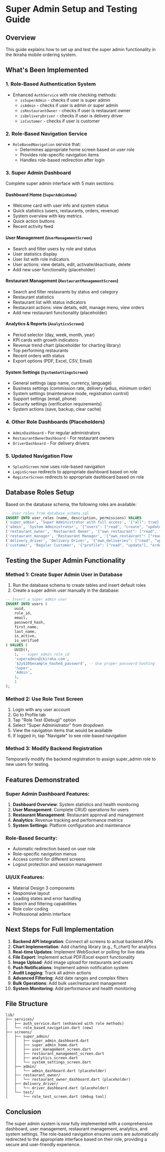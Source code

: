 # Super Admin Setup and Testing Guide

## Overview
This guide explains how to set up and test the super admin functionality in the Ikiraha mobile ordering system.

## What's Been Implemented

### 1. Role-Based Authentication System
- Enhanced `AuthService` with role checking methods:
  - `isSuperAdmin` - checks if user is super admin
  - `isAdmin` - checks if user is admin or super admin
  - `isRestaurantOwner` - checks if user is restaurant owner
  - `isDeliveryDriver` - checks if user is delivery driver
  - `isCustomer` - checks if user is customer

### 2. Role-Based Navigation Service
- `RoleBasedNavigation` service that:
  - Determines appropriate home screen based on user role
  - Provides role-specific navigation items
  - Handles role-based redirection after login

### 3. Super Admin Dashboard
Complete super admin interface with 5 main sections:

#### Dashboard Home (`SuperAdminHome`)
- Welcome card with user info and system status
- Quick statistics (users, restaurants, orders, revenue)
- System overview with key metrics
- Quick action buttons
- Recent activity feed

#### User Management (`UserManagementScreen`)
- Search and filter users by role and status
- User statistics display
- User list with role indicators
- User actions: view details, edit, activate/deactivate, delete
- Add new user functionality (placeholder)

#### Restaurant Management (`RestaurantManagementScreen`)
- Search and filter restaurants by status and category
- Restaurant statistics
- Restaurant list with status indicators
- Restaurant actions: view details, edit, manage menu, view orders
- Add new restaurant functionality (placeholder)

#### Analytics & Reports (`AnalyticsScreen`)
- Period selector (day, week, month, year)
- KPI cards with growth indicators
- Revenue trend chart (placeholder for charting library)
- Top performing restaurants
- Recent orders with status
- Export options (PDF, Excel, CSV, Email)

#### System Settings (`SystemSettingsScreen`)
- General settings (app name, currency, language)
- Business settings (commission rate, delivery radius, minimum order)
- System settings (maintenance mode, registration control)
- Support settings (email, phone)
- Security settings (verification requirements)
- System actions (save, backup, clear cache)

### 4. Other Role Dashboards (Placeholders)
- `AdminDashboard` - For regular administrators
- `RestaurantOwnerDashboard` - For restaurant owners
- `DriverDashboard` - For delivery drivers

### 5. Updated Navigation Flow
- `SplashScreen` now uses role-based navigation
- `LoginScreen` redirects to appropriate dashboard based on role
- `RegisterScreen` redirects to appropriate dashboard based on role

## Database Roles Setup

Based on the database schema, the following roles are available:

```sql
-- User roles from database_schema.sql
INSERT INTO user_roles (name, description, permissions) VALUES
('super_admin', 'Super Administrator with full access', '{"all": true}'),
('admin', 'System Administrator', '{"users": ["read", "create", "update"], "restaurants": ["read", "create", "update"], "orders": ["read", "update"], "analytics": ["read"]}'),
('restaurant_owner', 'Restaurant Owner', '{"own_restaurant": ["read", "update"], "own_products": ["read", "create", "update", "delete"], "own_orders": ["read", "update"]}'),
('restaurant_manager', 'Restaurant Manager', '{"own_restaurant": ["read"], "own_products": ["read", "update"], "own_orders": ["read", "update"]}'),
('delivery_driver', 'Delivery Driver', '{"own_deliveries": ["read", "update"], "location": ["update"]}'),
('customer', 'Regular Customer', '{"profile": ["read", "update"], "orders": ["create", "read"], "reviews": ["create", "read", "update"]}');
```

## Testing the Super Admin Functionality

### Method 1: Create Super Admin User in Database
1. Run the database schema to create tables and insert default roles
2. Create a super admin user manually in the database:

```sql
-- Insert a super admin user
INSERT INTO users (
    uuid, 
    role_id, 
    email, 
    password_hash, 
    first_name, 
    last_name, 
    is_active, 
    is_verified
) VALUES (
    UUID(), 
    1, -- super_admin role_id
    'superadmin@ikiraha.com',
    '$2y$10$example_hashed_password', -- Use proper password hashing
    'Super',
    'Admin',
    1,
    1
);
```

### Method 2: Use Role Test Screen
1. Login with any user account
2. Go to Profile tab
3. Tap "Role Test (Debug)" option
4. Select "Super Administrator" from dropdown
5. View the navigation items that would be available
6. If logged in, tap "Navigate" to see role-based navigation

### Method 3: Modify Backend Registration
Temporarily modify the backend registration to assign super_admin role to new users for testing.

## Features Demonstrated

### Super Admin Dashboard Features:
1. **Dashboard Overview**: System statistics and health monitoring
2. **User Management**: Complete CRUD operations for users
3. **Restaurant Management**: Restaurant approval and management
4. **Analytics**: Revenue tracking and performance metrics
5. **System Settings**: Platform configuration and maintenance

### Role-Based Security:
- Automatic redirection based on user role
- Role-specific navigation menus
- Access control for different screens
- Logout protection and session management

### UI/UX Features:
- Material Design 3 components
- Responsive layout
- Loading states and error handling
- Search and filtering capabilities
- Role color coding
- Professional admin interface

## Next Steps for Full Implementation

1. **Backend API Integration**: Connect all screens to actual backend APIs
2. **Chart Implementation**: Add charting library (e.g., fl_chart) for analytics
3. **Real-time Updates**: Implement WebSocket or polling for live data
4. **File Export**: Implement actual PDF/Excel export functionality
5. **Image Upload**: Add image upload for restaurants and users
6. **Push Notifications**: Implement admin notification system
7. **Audit Logging**: Track all admin actions
8. **Advanced Filtering**: Add date ranges and complex filters
9. **Bulk Operations**: Add bulk user/restaurant management
10. **System Monitoring**: Add performance and health monitoring

## File Structure

```
lib/
├── services/
│   ├── auth_service.dart (enhanced with role methods)
│   └── role_based_navigation.dart (new)
├── screens/
│   ├── super_admin/
│   │   ├── super_admin_dashboard.dart
│   │   ├── super_admin_home.dart
│   │   ├── user_management_screen.dart
│   │   ├── restaurant_management_screen.dart
│   │   ├── analytics_screen.dart
│   │   └── system_settings_screen.dart
│   ├── admin/
│   │   └── admin_dashboard.dart (placeholder)
│   ├── restaurant_owner/
│   │   └── restaurant_owner_dashboard.dart (placeholder)
│   ├── delivery_driver/
│   │   └── driver_dashboard.dart (placeholder)
│   └── test/
│       └── role_test_screen.dart (debug tool)
```

## Conclusion

The super admin system is now fully implemented with a comprehensive dashboard, user management, restaurant management, analytics, and system settings. The role-based navigation ensures users are automatically redirected to the appropriate interface based on their role, providing a secure and user-friendly experience.
